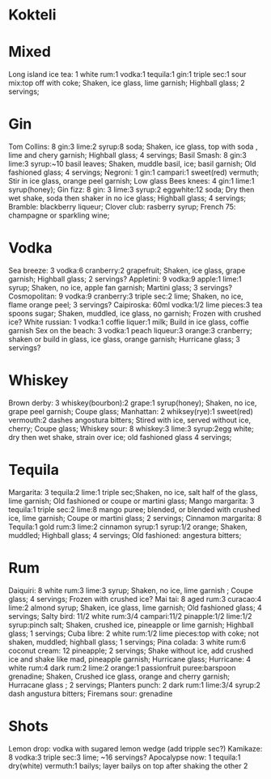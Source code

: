 # Kokteli

# Mixed
Long island ice tea: 1 white rum:1 vodka:1 tequila:1 gin:1 triple sec:1 sour mix:top off with coke; Shaken, ice glass, lime garnish; Highball glass; 2 servings;

# Gin
Tom Collins: 8 gin:3 lime:2 syrup:8 soda; Shaken, ice glass, top with soda , lime and chery garnish; Highball glass; 4 servings;
Basil Smash: 8 gin:3 lime:3 syrup:~10 basil leaves; Shaken, muddle basil, ice; basil garnish; Old fashioned glass; 4 servings; 
Negroni: 1 gin:1 campari:1 sweet(red) vermuth; Stir in ice glass, orange peel garnish; Low glass
Bees knees: 4 gin:1 lime:1 syrup(honey);
Gin fizz: 8 gin: 3 lime:3 syrup:2 eggwhite:12 soda; Dry then wet shake, soda then shaker in no ice glass; Highball glass; 4 servings;
Bramble: blackberry liqueur;
Clover club: rasberry syrup;
French 75: champagne or sparkling wine;

# Vodka
Sea breeze: 3 vodka:6 cranberry:2 grapefruit; Shaken, ice glass, grape garnish; Highball glass; 2 servings?
Appletini: 9 vodka:9 apple:1 lime:1 syrup; Shaken, no ice, apple fan garnish; Martini glass; 3 servings?
Cosmopolitan: 9 vodka:9 cranberry:3 triple sec:2 lime; Shaken, no ice, flame orange peel; 3 servings?
Caipiroska: 60ml vodka:1/2 lime pieces:3 tea spoons sugar; Shaken, muddled, ice glass, no garnish; Frozen with crushed ice?
White russian: 1 vodka:1 coffie liquer:1 milk; Build in ice glass, coffie garnish
Sex on the beach: 3 vodka:1 peach liqueur:3 orange:3 cranberry; shaken or build in glass, ice glass, orange garnish; Hurricane glass; 3 servings?

# Whiskey
Brown derby: 3 whiskey(bourbon):2 grape:1 syrup(honey); Shaken, no ice, grape peel garnish; Coupe glass;
Manhattan: 2 whiksey(rye):1 sweet(red) vermouth:2 dashes angostura bitters; Stired with ice, served without ice, cherry; Coupe glass;
Whiskey sour: 8 whiskey:3 lime:3 syrup:2egg white; dry then wet shake, strain over ice; old fashioned glass 4 servings;

# Tequila
Margarita: 3 tequila:2 lime:1 triple sec;Shaken, no ice, salt half of the glass, lime garnish; Old fashioned or coupe or martini glass;
Mango margarita: 3 tequila:1 triple sec:2 lime:8 mango puree; blended, or blended with crushed ice, lime garnish; Coupe or martini glass; 2 servings;
Cinnamon margarita: 8 Tequila:1 gold rum:3 lime:2 cinnamon syrup:1 syrup:1/2 orange; Shaken, muddled; Highball glass; 4 servings;
Old fashioned: angestura bitters;

# Rum
Daiquiri: 8 white rum:3 lime:3 syrup; Shaken, no ice, lime garnish ; Coupe glass; 4 servings; Frozen with crushed ice?
Mai tai: 8 aged rum:3 curacao:4 lime:2 almond syrup; Shaken, ice glass, lime garnish; Old fashioned glass; 4 servings;
Salty bird: 11/2 white rum:3/4 campari:11/2 pinapple:1/2 lime:1/2 syrup:pinch salt; Shaken, crushed ice, pineapple or lime garnish; Highball glass; 1 servings;
Cuba libre: 2 white rum:1/2 lime pieces:top with coke; not shaken, muddled; highball glass; 1 servings;
Pina colada: 3 white rum:6 coconut cream: 12 pineapple; 2 servings; Shake without ice, add crushed ice and shake like mad, pineapple garnish; Hurricane glass;
Hurricane: 4 white rum:4 dark rum:2 lime:2 orange:1 passionfruit puree:barspoon grenadine; Shaken, Crushed ice glass, orange and cherry garnish; Hurracane glass ; 2 servings;
Planters punch: 2 dark rum:1 lime:3/4 syrup:2 dash angustura bitters;
Firemans sour: grenadine

# Shots
Lemon drop: vodka with sugared lemon wedge (add tripple sec?)
Kamikaze: 8 vodka:3 triple sec:3 lime; ~16 servings?
Apocalypse now: 1 tequila:1 dry(white) vermuth:1 bailys; layer bailys on top after shaking the other 2
